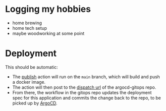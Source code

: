 # Logging my hobbies
- home brewing
- home tech setup
- maybe woodworking at some point

# Deployment
This should be automatic:
- The [publish](.github/workflows/publish.yml) action will run on the `main` branch, which will build and push a docker image.
- The action will then post to the [dispatch url](https://docs.github.com/en/rest/actions/workflows?apiVersion=2022-11-28#create-a-workflow-dispatch-event)
of the argocd-gitops repo.
- From there, the workflow in the gitops repo updates the deployment spec for this application
and commits the change back to the repo, to be picked up by [ArgoCD](https://argo-cd.readthedocs.io/en/stable/).
